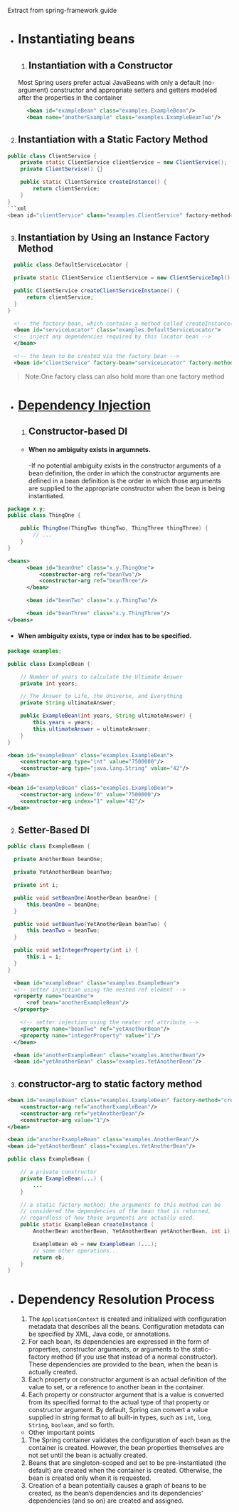 Extract from spring-framework guide
- # Instantiating beans
  
  1. ## Instantiation with a Constructor
    Most Spring users prefer actual JavaBeans with only a default (no-argument) constructor and appropriate setters and getters modeled after the properties in the container

```xml
      <bean id="exampleBean" class="examples.ExampleBean"/>
      <bean name="anotherExample" class="examples.ExampleBeanTwo"/>
```

  2. ## Instantiation with a Static Factory Method
```java
public class ClientService {
    private static ClientService clientService = new ClientService();
    private ClientService() {}

    public static ClientService createInstance() {
        return clientService;
    }
}
```xml
<bean id="clientService" class="examples.ClientService" factory-method="createInstance"/>
```
  3. ## Instantiation by Using an Instance Factory Method
```java
  public class DefaultServiceLocator {

  private static ClientService clientService = new ClientServiceImpl();

  public ClientService createClientServiceInstance() {
      return clientService;
  }
}
```
```xml
  <!-- the factory bean, which contains a method called createInstance() -->
  <bean id="serviceLocator" class="examples.DefaultServiceLocator">
  <!-- inject any dependencies required by this locator bean -->
  </bean>

  <!-- the bean to be created via the factory bean -->
  <bean id="clientService" factory-bean="serviceLocator" factory-method="createClientServiceInstance"/>
 ```
>   Note:One factory class can also hold more than one factory method
- # <ins> Dependency Injection </ins>
  1. ## Constructor-based DI
    - #### When no ambiguity exists in argumnets.
      -If no potential ambiguity exists in the constructor arguments of a bean definition, the order in which the constructor arguments are defined in a bean definition is the order in which those arguments are supplied to the appropriate constructor when the bean is being instantiated. 
```java
package x.y;
public class ThingOne {

    public ThingOne(ThingTwo thingTwo, ThingThree thingThree) {
        // ...
    }
}

```
```xml
<beans>
      <bean id="beanOne" class="x.y.ThingOne">
          <constructor-arg ref="beanTwo"/>
          <constructor-arg ref="beanThree"/>
      </bean>

      <bean id="beanTwo" class="x.y.ThingTwo"/>

      <bean id="beanThree" class="x.y.ThingThree"/>
</beans>
```
  - #### When ambiguity exists, type or index has to be specified.

```java
package examples;

public class ExampleBean {

    // Number of years to calculate the Ultimate Answer
    private int years;

    // The Answer to Life, the Universe, and Everything
    private String ultimateAnswer;

    public ExampleBean(int years, String ultimateAnswer) {
        this.years = years;
        this.ultimateAnswer = ultimateAnswer;
    }
}

```
```xml
<bean id="exampleBean" class="examples.ExampleBean">
    <constructor-arg type="int" value="7500000"/>
    <constructor-arg type="java.lang.String" value="42"/>
</bean>
```
```xml
<bean id="exampleBean" class="examples.ExampleBean">
    <constructor-arg index="0" value="7500000"/>
    <constructor-arg index="1" value="42"/>
</bean>
```
   2. ## Setter-Based DI
```java
public class ExampleBean {

  private AnotherBean beanOne;

  private YetAnotherBean beanTwo;

  private int i;

  public void setBeanOne(AnotherBean beanOne) {
      this.beanOne = beanOne;
  }

  public void setBeanTwo(YetAnotherBean beanTwo) {
      this.beanTwo = beanTwo;
  }

  public void setIntegerProperty(int i) {
      this.i = i;
  }
}
```

```xml
  <bean id="exampleBean" class="examples.ExampleBean">
  <!-- setter injection using the nested ref element -->
  <property name="beanOne">
      <ref bean="anotherExampleBean"/>
  </property>

    <!-- setter injection using the neater ref attribute -->
    <property name="beanTwo" ref="yetAnotherBean"/>
    <property name="integerProperty" value="1"/>
  </bean>

  <bean id="anotherExampleBean" class="examples.AnotherBean"/>
  <bean id="yetAnotherBean" class="examples.YetAnotherBean"/>
```
   3. ## constructor-arg to static factory method
```xml
<bean id="exampleBean" class="examples.ExampleBean" factory-method="createInstance">
    <constructor-arg ref="anotherExampleBean"/>
    <constructor-arg ref="yetAnotherBean"/>
    <constructor-arg value="1"/>
</bean>

<bean id="anotherExampleBean" class="examples.AnotherBean"/>
<bean id="yetAnotherBean" class="examples.YetAnotherBean"/>
```

```java
public class ExampleBean {

    // a private constructor
    private ExampleBean(...) {
        ...
    }

    // a static factory method; the arguments to this method can be
    // considered the dependencies of the bean that is returned,
    // regardless of how those arguments are actually used.
    public static ExampleBean createInstance (
        AnotherBean anotherBean, YetAnotherBean yetAnotherBean, int i) {

        ExampleBean eb = new ExampleBean (...);
        // some other operations...
        return eb;
    }
}
```
- # Dependency Resolution Process
  1. The `ApplicationContext` is created and initialized with configuration metadata that describes all the beans.       Configuration metadata can be specified by XML, Java code, or annotations.
  2. For each bean, its dependencies are expressed in the form of properties, constructor arguments, or arguments to the static-factory method (if you use that instead of a normal constructor). These dependencies are provided to the bean, when the bean is actually created.
  3. Each property or constructor argument is an actual definition of the value to set, or a reference to another bean in the container.
  4. Each property or constructor argument that is a value is converted from its specified format to the actual type of that property or constructor argument. By default, Spring can convert a value supplied in string format to all built-in types, such as `int`, `long`, `String`, `boolean`, and so forth.
  - Other important points
  1. The Spring container validates the configuration of each bean as the container is created. However, the bean properties themselves are not set until the bean is actually created.
    2. Beans that are singleton-scoped and set to be pre-instantiated (the default) are created when the container is created. Otherwise, the bean is created only when it is requested.
    3. Creation of a bean potentially causes a graph of beans to be created, as the bean’s dependencies and its dependencies' dependencies (and so on) are created and assigned. 

